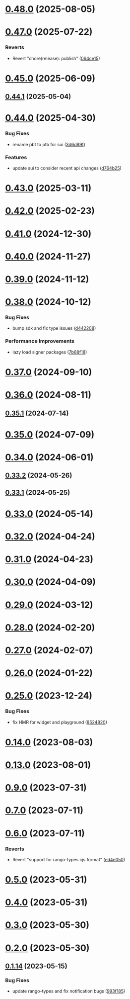 # [0.48.0](https://github.com/rango-exchange/rango-client/compare/provider-tokenpocket@0.47.0...provider-tokenpocket@0.48.0) (2025-08-05)



# [0.47.0](https://github.com/rango-exchange/rango-client/compare/provider-tokenpocket@0.46.0...provider-tokenpocket@0.47.0) (2025-07-22)


### Reverts

* Revert "chore(release): publish" ([064ce15](https://github.com/rango-exchange/rango-client/commit/064ce157a2f819856f647f83aeb1c0410542e8d7))



# [0.45.0](https://github.com/rango-exchange/rango-client/compare/provider-tokenpocket@0.44.1...provider-tokenpocket@0.45.0) (2025-06-09)



## [0.44.1](https://github.com/rango-exchange/rango-client/compare/provider-tokenpocket@0.44.0...provider-tokenpocket@0.44.1) (2025-05-04)



# [0.44.0](https://github.com/rango-exchange/rango-client/compare/provider-tokenpocket@0.43.0...provider-tokenpocket@0.44.0) (2025-04-30)


### Bug Fixes

* rename pbt to ptb for sui ([3d6d89f](https://github.com/rango-exchange/rango-client/commit/3d6d89f2265766607a15d61e0df92643fb33072b))


### Features

* update sui to consider recent api changes ([d764b25](https://github.com/rango-exchange/rango-client/commit/d764b2501df9bb295f63cdbc0b05acd4a3abb4b9))



# [0.43.0](https://github.com/rango-exchange/rango-client/compare/provider-tokenpocket@0.42.0...provider-tokenpocket@0.43.0) (2025-03-11)



# [0.42.0](https://github.com/rango-exchange/rango-client/compare/provider-tokenpocket@0.41.0...provider-tokenpocket@0.42.0) (2025-02-23)



# [0.41.0](https://github.com/rango-exchange/rango-client/compare/provider-tokenpocket@0.40.0...provider-tokenpocket@0.41.0) (2024-12-30)



# [0.40.0](https://github.com/rango-exchange/rango-client/compare/provider-tokenpocket@0.39.0...provider-tokenpocket@0.40.0) (2024-11-27)



# [0.39.0](https://github.com/rango-exchange/rango-client/compare/provider-tokenpocket@0.38.0...provider-tokenpocket@0.39.0) (2024-11-12)



# [0.38.0](https://github.com/rango-exchange/rango-client/compare/provider-tokenpocket@0.37.0...provider-tokenpocket@0.38.0) (2024-10-12)


### Bug Fixes

* bump sdk and fix type issues ([d442208](https://github.com/rango-exchange/rango-client/commit/d4422083bf5dd27d5f509ce1db7f9560d05428c8))


### Performance Improvements

* lazy load signer packages ([7b88f18](https://github.com/rango-exchange/rango-client/commit/7b88f1834f7b29b4b81ab6c81a07bb88e8ccf55c))



# [0.37.0](https://github.com/rango-exchange/rango-client/compare/provider-tokenpocket@0.36.0...provider-tokenpocket@0.37.0) (2024-09-10)



# [0.36.0](https://github.com/rango-exchange/rango-client/compare/provider-tokenpocket@0.35.1...provider-tokenpocket@0.36.0) (2024-08-11)



## [0.35.1](https://github.com/rango-exchange/rango-client/compare/provider-tokenpocket@0.35.0...provider-tokenpocket@0.35.1) (2024-07-14)



# [0.35.0](https://github.com/rango-exchange/rango-client/compare/provider-tokenpocket@0.33.2...provider-tokenpocket@0.35.0) (2024-07-09)



# [0.34.0](https://github.com/rango-exchange/rango-client/compare/provider-tokenpocket@0.33.2...provider-tokenpocket@0.34.0) (2024-06-01)



## [0.33.2](https://github.com/rango-exchange/rango-client/compare/provider-tokenpocket@0.33.1...provider-tokenpocket@0.33.2) (2024-05-26)



## [0.33.1](https://github.com/rango-exchange/rango-client/compare/provider-tokenpocket@0.33.0...provider-tokenpocket@0.33.1) (2024-05-25)



# [0.33.0](https://github.com/rango-exchange/rango-client/compare/provider-tokenpocket@0.32.0...provider-tokenpocket@0.33.0) (2024-05-14)



# [0.32.0](https://github.com/rango-exchange/rango-client/compare/provider-tokenpocket@0.31.0...provider-tokenpocket@0.32.0) (2024-04-24)



# [0.31.0](https://github.com/rango-exchange/rango-client/compare/provider-tokenpocket@0.30.0...provider-tokenpocket@0.31.0) (2024-04-23)



# [0.30.0](https://github.com/rango-exchange/rango-client/compare/provider-tokenpocket@0.29.0...provider-tokenpocket@0.30.0) (2024-04-09)



# [0.29.0](https://github.com/rango-exchange/rango-client/compare/provider-tokenpocket@0.28.0...provider-tokenpocket@0.29.0) (2024-03-12)



# [0.28.0](https://github.com/rango-exchange/rango-client/compare/provider-tokenpocket@0.27.0...provider-tokenpocket@0.28.0) (2024-02-20)



# [0.27.0](https://github.com/rango-exchange/rango-client/compare/provider-tokenpocket@0.26.0...provider-tokenpocket@0.27.0) (2024-02-07)



# [0.26.0](https://github.com/rango-exchange/rango-client/compare/provider-tokenpocket@0.25.0...provider-tokenpocket@0.26.0) (2024-01-22)



# [0.25.0](https://github.com/rango-exchange/rango-client/compare/provider-tokenpocket@0.23.0...provider-tokenpocket@0.25.0) (2023-12-24)


### Bug Fixes

* fix HMR for widget and playground ([8524820](https://github.com/rango-exchange/rango-client/commit/8524820f10cf0b8921f3db0c4f620ff98daa4103))



# [0.14.0](https://github.com/rango-exchange/rango-client/compare/provider-tokenpocket@0.13.0...provider-tokenpocket@0.14.0) (2023-08-03)



# [0.13.0](https://github.com/rango-exchange/rango-client/compare/provider-tokenpocket@0.12.0...provider-tokenpocket@0.13.0) (2023-08-01)



# [0.9.0](https://github.com/rango-exchange/rango-client/compare/provider-tokenpocket@0.8.0...provider-tokenpocket@0.9.0) (2023-07-31)



# [0.7.0](https://github.com/rango-exchange/rango-client/compare/provider-tokenpocket@0.6.0...provider-tokenpocket@0.7.0) (2023-07-11)



# [0.6.0](https://github.com/rango-exchange/rango-client/compare/provider-tokenpocket@0.5.0...provider-tokenpocket@0.6.0) (2023-07-11)


### Reverts

* Revert "support for rango-types cjs format" ([ed4e050](https://github.com/rango-exchange/rango-client/commit/ed4e050bfc0dcde7aeffa6b0d73b02080a5721eb))



# [0.5.0](https://github.com/rango-exchange/rango-client/compare/provider-tokenpocket@0.4.0...provider-tokenpocket@0.5.0) (2023-05-31)



# [0.4.0](https://github.com/rango-exchange/rango-client/compare/provider-tokenpocket@0.3.0...provider-tokenpocket@0.4.0) (2023-05-31)



# [0.3.0](https://github.com/rango-exchange/rango-client/compare/provider-tokenpocket@0.2.0...provider-tokenpocket@0.3.0) (2023-05-30)



# [0.2.0](https://github.com/rango-exchange/rango-client/compare/provider-tokenpocket@0.1.15...provider-tokenpocket@0.2.0) (2023-05-30)



## [0.1.14](https://github.com/rango-exchange/rango-client/compare/provider-tokenpocket@0.1.13...provider-tokenpocket@0.1.14) (2023-05-15)


### Bug Fixes

* update rango-types and fix notification bugs ([993f185](https://github.com/rango-exchange/rango-client/commit/993f185e0b8c5e5e15a2c65ba2d85d1f9c8daa90))



